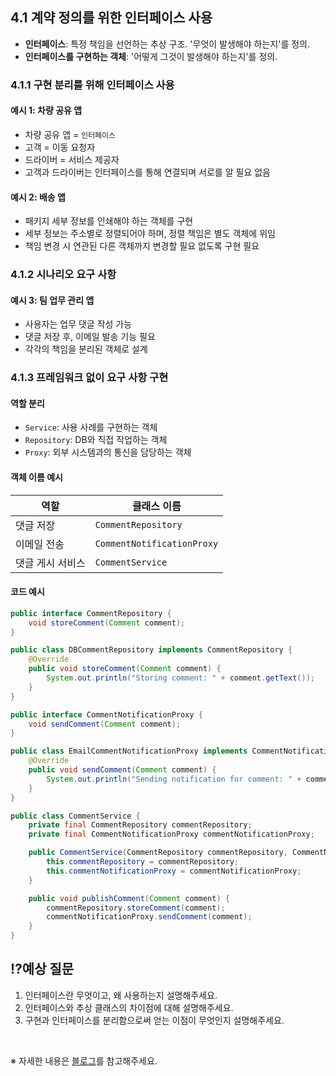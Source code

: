 ## 4.1 계약 정의를 위한 인터페이스 사용

- **인터페이스**: 특정 책임을 선언하는 추상 구조. '무엇이 발생해야 하는지'를 정의.
- **인터페이스를 구현하는 객체**: '어떻게 그것이 발생해야 하는지'를 정의.

### 4.1.1 구현 분리를 위해 인터페이스 사용

#### 예시 1: 차량 공유 앱

- 차량 공유 앱 = `인터페이스`
- 고객 = 이동 요청자
- 드라이버 = 서비스 제공자
- 고객과 드라이버는 인터페이스를 통해 연결되며 서로를 알 필요 없음

#### 예시 2: 배송 앱

- 패키지 세부 정보를 인쇄해야 하는 객체를 구현
- 세부 정보는 주소별로 정렬되어야 하며, 정렬 책임은 별도 객체에 위임
- 책임 변경 시 연관된 다른 객체까지 변경할 필요 없도록 구현 필요

### 4.1.2 시나리오 요구 사항

#### 예시 3: 팀 업무 관리 앱

- 사용자는 업무 댓글 작성 가능
- 댓글 저장 후, 이메일 발송 기능 필요
- 각각의 책임을 분리된 객체로 설계

### 4.1.3 프레임워크 없이 요구 사항 구현

#### 역할 분리

- `Service`: 사용 사례를 구현하는 객체
- `Repository`: DB와 직접 작업하는 객체
- `Proxy`: 외부 시스템과의 통신을 담당하는 객체

#### 객체 이름 예시

| 역할            | 클래스 이름                  |
|-----------------|------------------------------|
| 댓글 저장       | `CommentRepository`          |
| 이메일 전송       | `CommentNotificationProxy`   |
| 댓글 게시 서비스 | `CommentService`             |

#### 코드 예시

```java
public interface CommentRepository {
    void storeComment(Comment comment);
}
```

```java
public class DBCommentRepository implements CommentRepository {
    @Override
    public void storeComment(Comment comment) {
        System.out.println("Storing comment: " + comment.getText());
    }
}
```

```java
public interface CommentNotificationProxy {
    void sendComment(Comment comment);
}
```

```java
public class EmailCommentNotificationProxy implements CommentNotificationProxy {
    @Override
    public void sendComment(Comment comment) {
        System.out.println("Sending notification for comment: " + comment.getText());
    }
}
```

```java
public class CommentService {
    private final CommentRepository commentRepository;
    private final CommentNotificationProxy commentNotificationProxy;

    public CommentService(CommentRepository commentRepository, CommentNotificationProxy commentNotificationProxy) {
        this.commentRepository = commentRepository;
        this.commentNotificationProxy = commentNotificationProxy;
    }

    public void publishComment(Comment comment) {
        commentRepository.storeComment(comment);
        commentNotificationProxy.sendComment(comment);
    }
}
```

## ⁉️예상 질문

1. 인터페이스란 무엇이고, 왜 사용하는지 설명해주세요.
2. 인터페이스와 추상 클래스의 차이점에 대해 설명해주세요.
3. 구현과 인터페이스를 분리함으로써 얻는 이점이 무엇인지 설명해주세요.

&nbsp;

※ 자세한 내용은 [블로그](https://mandusitstudy.tistory.com/413)를 참고해주세요.